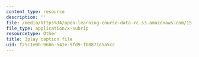 ```yaml
---
content_type: resource
description: ''
file: /media/https%3A/open-learning-course-data-rc.s3.amazonaws.com/15-071-the-analytics-edge-spring-2017/f25c1e0b96b6541e9fd9fb0871d5a5cc_EQYlOQjzYOA.vtt
file_type: application/x-subrip
resourcetype: Other
title: 3play caption file
uid: f25c1e0b-96b6-541e-9fd9-fb0871d5a5cc
---
```

